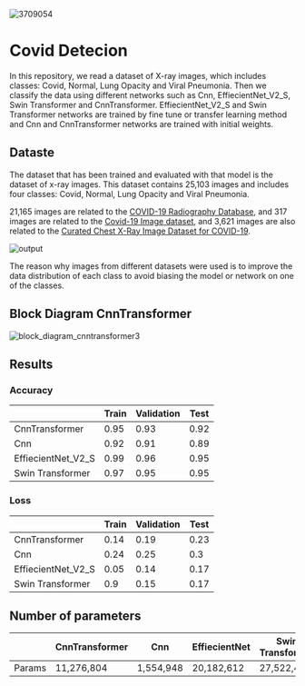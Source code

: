 ![3709054](https://github.com/SayedMahdiMousavi/Covid_Detecion/assets/56066734/272796fb-bebe-470f-b559-ab9c84f5f8d7)
# Covid Detecion
In this repository, we read a dataset of X-ray images, which includes classes: Covid, Normal, Lung Opacity and Viral Pneumonia.
Then we classify the data using different networks such as Cnn, EffiecientNet_V2_S, Swin Transformer and CnnTransformer.
EffiecientNet_V2_S and Swin Transformer networks are trained by fine tune or transfer learning method and Cnn and CnnTransformer networks are trained with initial weights.

## Dataste
The dataset that has been trained and evaluated with that model is the dataset of x-ray images. This dataset contains 25,103 images and includes four classes: Covid, Normal, Lung Opacity and Viral Pneumonia.

21,165 images are related to the <a href='https://www.kaggle.com/datasets/tawsifurrahman/covid19-radiography-database'>COVID-19 Radiography Database</a>, and 317 images are related to the <a href='https://www.kaggle.com/datasets/pranavraikokte/covid19-image-dataset'>Covid-19 Image dataset</a>, and 3,621 images are also related to the <a href='https://www.kaggle.com/datasets/unaissait/curated-chest-xray-image-dataset-for-covid19'>Curated Chest X-Ray Image Dataset for COVID-19</a>.

![output](https://github.com/SayedMahdiMousavi/Covid_Detecion/assets/56066734/2e8559e8-7558-44db-b40a-4d3a79ec0dcf)

The reason why images from different datasets were used is to improve the data distribution of each class to avoid biasing the model or network on one of the classes.


## Block Diagram CnnTransformer

![block_diagram_cnntransformer3](https://github.com/SayedMahdiMousavi/Covid_Detecion/assets/56066734/20b168a6-889d-41b0-a469-1627fd62273b)



## Results

### Accuracy
|                           |     Train    |     Validation    |     Test    |
|---------------------------|--------------|-------------------|-------------|
|     CnnTransformer        |     0.95     |     0.93          |     0.92    |
|     Cnn                   |     0.92     |     0.91          |     0.89    |
|     EffiecientNet_V2_S    |     0.99     |     0.96          |     0.95    |
|     Swin Transformer      |     0.97     |     0.95          |     0.95    |


### Loss
|                           |     Train    |     Validation    |     Test    |
|---------------------------|--------------|-------------------|-------------|
|     CnnTransformer        |     0.14     |     0.19          |     0.23    |
|     Cnn                   |     0.24     |     0.25          |     0.3     |
|     EffiecientNet_V2_S    |     0.05     |     0.14          |     0.17    |
|     Swin Transformer      |     0.9      |     0.15          |     0.17    |

## Number of parameters
|               |     CnnTransformer    |     Cnn          |     EffiecientNet    |     Swin Transformer    |
|---------------|-----------------------|------------------|----------------------|-------------------------|
|     Params    |     11,276,804        |     1,554,948    |     20,182,612       |     27,522,430          |
